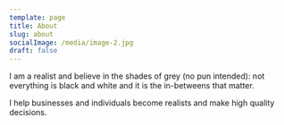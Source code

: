 ```yaml
---
template: page
title: About
slug: about
socialImage: /media/image-2.jpg
draft: false
---
```

I am a realist and believe in the shades of grey (no pun intended): not everything is black and white and it is the in-betweens that matter.

I help businesses and individuals become realists and make high quality decisions.
